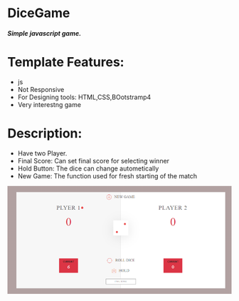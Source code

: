 # DiceGame
##### Simple javascript game.
# Template Features:
- js
- Not Responsive
- For Designing tools: HTML,CSS,BOotstramp4
- Very interestng game

# Description:
- Have two Player.
- Final Score: Can set final score for selecting winner
- Hold Button: The dice can change autometically
- New Game: The function used for fresh starting of the match


![](game.png)
